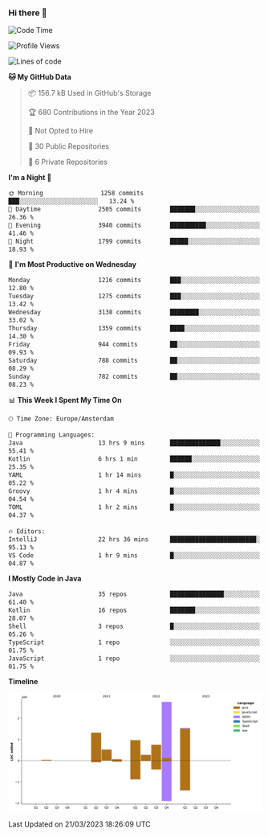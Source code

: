 ### Hi there 👋


<!--START_SECTION:waka-->
![Code Time](http://img.shields.io/badge/Code%20Time-3%2C095%20hrs%2040%20mins-blue)

![Profile Views](http://img.shields.io/badge/Profile%20Views-1-blue)

![Lines of code](https://img.shields.io/badge/From%20Hello%20World%20I%27ve%20Written-9.0%20million%20lines%20of%20code-blue)

**🐱 My GitHub Data** 

> 📦 156.7 kB Used in GitHub's Storage 
 > 
> 🏆 680 Contributions in the Year 2023
 > 
> 🚫 Not Opted to Hire
 > 
> 📜 30 Public Repositories 
 > 
> 🔑 6 Private Repositories 
 > 
**I'm a Night 🦉** 

```text
🌞 Morning                1258 commits        ███░░░░░░░░░░░░░░░░░░░░░░   13.24 % 
🌆 Daytime                2505 commits        ███████░░░░░░░░░░░░░░░░░░   26.36 % 
🌃 Evening                3940 commits        ██████████░░░░░░░░░░░░░░░   41.46 % 
🌙 Night                  1799 commits        █████░░░░░░░░░░░░░░░░░░░░   18.93 % 
```
📅 **I'm Most Productive on Wednesday** 

```text
Monday                   1216 commits        ███░░░░░░░░░░░░░░░░░░░░░░   12.80 % 
Tuesday                  1275 commits        ███░░░░░░░░░░░░░░░░░░░░░░   13.42 % 
Wednesday                3138 commits        ████████░░░░░░░░░░░░░░░░░   33.02 % 
Thursday                 1359 commits        ████░░░░░░░░░░░░░░░░░░░░░   14.30 % 
Friday                   944 commits         ██░░░░░░░░░░░░░░░░░░░░░░░   09.93 % 
Saturday                 788 commits         ██░░░░░░░░░░░░░░░░░░░░░░░   08.29 % 
Sunday                   782 commits         ██░░░░░░░░░░░░░░░░░░░░░░░   08.23 % 
```


📊 **This Week I Spent My Time On** 

```text
🕑︎ Time Zone: Europe/Amsterdam

💬 Programming Languages: 
Java                     13 hrs 9 mins       ██████████████░░░░░░░░░░░   55.41 % 
Kotlin                   6 hrs 1 min         ██████░░░░░░░░░░░░░░░░░░░   25.35 % 
YAML                     1 hr 14 mins        █░░░░░░░░░░░░░░░░░░░░░░░░   05.22 % 
Groovy                   1 hr 4 mins         █░░░░░░░░░░░░░░░░░░░░░░░░   04.54 % 
TOML                     1 hr 2 mins         █░░░░░░░░░░░░░░░░░░░░░░░░   04.37 % 

🔥 Editors: 
IntelliJ                 22 hrs 36 mins      ████████████████████████░   95.13 % 
VS Code                  1 hr 9 mins         █░░░░░░░░░░░░░░░░░░░░░░░░   04.87 % 
```

**I Mostly Code in Java** 

```text
Java                     35 repos            ███████████████░░░░░░░░░░   61.40 % 
Kotlin                   16 repos            ███████░░░░░░░░░░░░░░░░░░   28.07 % 
Shell                    3 repos             █░░░░░░░░░░░░░░░░░░░░░░░░   05.26 % 
TypeScript               1 repo              ░░░░░░░░░░░░░░░░░░░░░░░░░   01.75 % 
JavaScript               1 repo              ░░░░░░░░░░░░░░░░░░░░░░░░░   01.75 % 
```



**Timeline**

![Lines of Code chart](https://raw.githubusercontent.com/powercasgamer/powercasgamer/master/assets/bar_graph.png)


 Last Updated on 21/03/2023 18:26:09 UTC
<!--END_SECTION:waka-->
